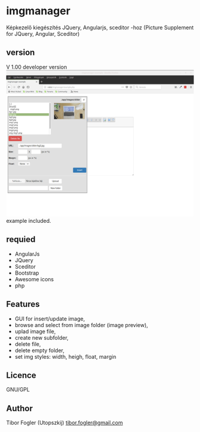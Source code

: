 # imgmanager
Képkezelő kiegészítés JQuery, Angularjs, sceditor -hoz (Picture Supplement for JQuery, Angular, Sceditor)
## version
V 1.00 developer version
![screen preview](https://raw.githubusercontent.com/utopszkij/imgmanager/master/app/images/kepernyokep.png)
example included.
## requied
- AngularJs
- JQuery
- Sceditor
- Bootstrap
- Awesome icons
- php
## Features
- GUI for insert/update image,
- browse and select from image folder (image preview),
- uplad image file,
- create new subfolder,
- delete file,
- delete empty folder,
- set img styles: width, heigh, float, margin
## Licence
GNU/GPL
## Author
Tibor Fogler (Utopszkij)  tibor.fogler@gmail.com


